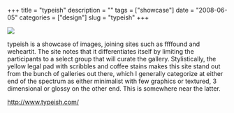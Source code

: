 +++
title = "typeish"
description = ""
tags = ["showcase"]
date = "2008-06-05"
categories = ["design"]
slug = "typeish"
+++


 

  <div id="screens-thumbs" class="clearfix">
    <div class="txt-center" id="design-submission"><a href="http://www.typeish.com/"><img id='bluga-thumbnail-1298' class='bluga-thumbnail large' src='http://media.konigi.com/bluga/
wt48481d1c50c6b_0.jpg'/></a></div>  
  </div>   
<p>typeish is a showcase of images, joining sites such as ffffound and weheartit. The site notes that it differentiates itself by limiting the participants to a select group that will curate the gallery. Stylistically, the yellow legal pad with scribbles and coffee stains makes this site stand out from the bunch of galleries out there, which I generally categorize at either end of the spectrum as either minimalist with few graphics or textured, 3 dimensional or glossy on the other end. This is somewhere near the latter.</p>
<p><a href="http://www.typeish.com/">http://www.typeish.com/</a></p>




